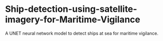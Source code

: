 # Ship-detection-using-satellite-imagery-for-Maritime-Vigilance
A UNET neural network model to detect ships at sea for maritime vigilance.  
